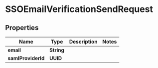 

# SSOEmailVerificationSendRequest


## Properties

| Name | Type | Description | Notes |
|------------ | ------------- | ------------- | -------------|
|**email** | **String** |  |  |
|**samlProviderId** | **UUID** |  |  |



